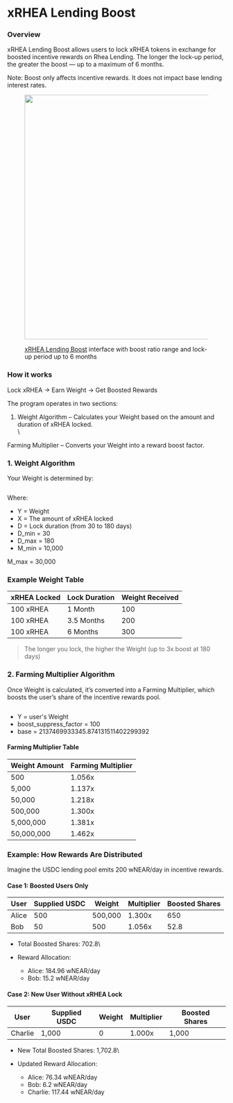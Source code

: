 # xRHEA Lending Boost

### Overview

xRHEA Lending Boost allows users to lock xRHEA tokens in exchange for boosted incentive rewards on Rhea Lending. The longer the lock-up period, the greater the boost — up to a maximum of 6 months.

Note: Boost only affects incentive rewards. It does not impact base lending interest rates.

<figure><img src="../../.gitbook/assets/Screenshot 2025-08-05 at 9.08.41 PM.png" alt="" width="563"><figcaption><p> <a href="https://t.co/Bk0wJfmeZ8">xRHEA Lending Boost</a> interface with boost ratio range and lock-up period up to 6 months</p></figcaption></figure>

### How it works

Lock xRHEA → Earn Weight → Get Boosted Rewards

The program operates in two sections:

1. Weight Algorithm – Calculates your Weight based on the amount and duration of xRHEA locked.\
   \


Farming Multiplier – Converts your Weight into a reward boost factor.



### 1. Weight Algorithm

Your Weight is determined by:

<figure><img src="https://lh7-rt.googleusercontent.com/docsz/AD_4nXcK-zvUam_7OLgZSrZecUvTX29tv-8DFbtOY6-QNkVTB5c8GnGMUsgEs3-E2AuqxlkqffiIBH3xSXW0bhyElyJp3ysTbblAI57GFpYB0r4wmIs3eBngR-4OPKkf1v16e2PwZXFgjw?key=eHiEe45NobqJ6LiYnRuSDg" alt=""><figcaption></figcaption></figure>



Where:

* Y = Weight
* X = The amount of xRHEA locked
* D = Lock duration (from 30 to 180 days)
* D\_min = 30
* D\_max = 180
* M\_min = 10,000

M\_max = 30,000



### Example Weight Table&#x20;

| xRHEA Locked  | Lock Duration | Weight Received |
| ------------- | ------------- | --------------- |
| 100 xRHEA     | 1 Month       | 100             |
| 100 xRHEA     | 3.5 Months    | 200             |
| 100 xRHEA     | 6 Months      | 300             |

> The longer you lock, the higher the Weight (up to 3x boost at 180 days)



### 2. Farming Multiplier Algorithm

Once Weight is calculated, it’s converted into a Farming Multiplier, which boosts the user’s share of the incentive rewards pool.

<figure><img src="https://lh7-rt.googleusercontent.com/docsz/AD_4nXcK09JUsm53m6a0pSoXwiZeeeyL0UgYuCJCVztKYFq2N_a3BdOQBfLlAgfhbmibp3a-ejRVcZVWRswzD5ZrXZs_KLw33B3edUfFSAFkTtzuD52v6nnvfk5J0z6MMw4ScIVMGhqMTg?key=eHiEe45NobqJ6LiYnRuSDg" alt=""><figcaption></figcaption></figure>

* Y = user's Weight
* boost\_suppress\_factor = 100
* base = 2137469933345.874131511402299392



#### Farming Multiplier Table

| Weight Amount | Farming Multiplier |
| ------------- | ------------------ |
| 500           | 1.056x             |
| 5,000         | 1.137x             |
| 50,000        | 1.218x             |
| 500,000       | 1.300x             |
| 5,000,000     | 1.381x             |
| 50,000,000    | 1.462x             |



### Example: How Rewards Are Distributed

Imagine the USDC lending pool emits 200 wNEAR/day in incentive rewards.

#### Case 1: Boosted Users Only&#x20;

| User   | Supplied USDC | Weight  | Multiplier | Boosted Shares  |
| ------ | ------------- | ------- | ---------- | --------------- |
| Alice  | 500           | 500,000 | 1.300x     | 650             |
| Bob    | 50            | 500     | 1.056x     | 52.8            |

* Total Boosted Shares: 702.8\

* Reward Allocation:
  * Alice: 184.96 wNEAR/day
  * Bob: 15.2 wNEAR/day



#### Case 2:  New User Without xRHEA Lock

| User    | Supplied USDC | Weight  | Multiplier | Boosted Shares  |
| ------- | ------------- | ------- | ---------- | --------------- |
| Charlie | 1,000         | 0       | 1.000x     | 1,000           |

* New Total Boosted Shares: 1,702.8\

* Updated Reward Allocation:
  * Alice: 76.34 wNEAR/day
  * Bob: 6.2 wNEAR/day
  * Charlie: 117.44 wNEAR/day
